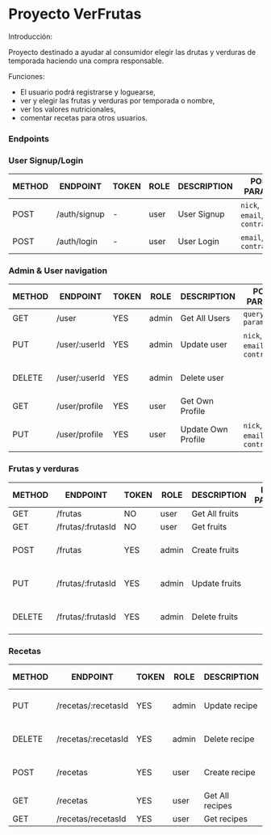 # Proyecto VerFrutas

Introducción:

Proyecto destinado a ayudar al consumidor elegir las drutas y verduras de temporada haciendo una compra responsable.

Funciones:
* El usuario podrá registrarse y loguearse,
* ver y elegir las frutas y verduras por temporada o nombre,
* ver los valores nutricionales,
* comentar recetas para otros usuarios.

### Endpoints

### User Signup/Login

METHOD | ENDPOINT           | TOKEN | ROLE  | DESCRIPTION              | POST PARAMS                                  | RETURNS
-------|--------------------|-------|-------|--------------------------|----------------------------------------------|--------------------
POST   | /auth/signup       | -     | user  | User Signup              | `nick`, `email`, `contraseña`                | { token: `token` }
POST   | /auth/login        | -     | user  | User Login               | `email`, `contraseña`                        | { token: `token` }

### Admin & User navigation

METHOD | ENDPOINT           | TOKEN | ROLE     | DESCRIPTION           | POST PARAMS                                  | RETURNS
-------|--------------------|-------|----------|-----------------------|----------------------------------------------|--------------------
GET    | /user              | YES   | admin    | Get All Users         | `query params`                               | [{users}]
PUT    | /user/:userId      | YES   | admin    | Update user           | `nick`, `email`, `contraseña`                | {message: 'user updated'}
DELETE | /user/:userId      | YES   | admin    | Delete user           |                                              | {message: 'user deleted'}
GET    | /user/profile      | YES   | user     | Get Own Profile       |                                              | {user}
PUT    | /user/profile      | YES   | user     | Update Own Profile    | `nick`, `email`, `contraseña`                | {message: 'user updated'}

### Frutas y verduras

METHOD | ENDPOINT           | TOKEN | ROLE     | DESCRIPTION           | POST PARAMS                                  | RETURNS
-------|--------------------|-------|----------|-----------------------|----------------------------------------------|--------------------
GET    | /frutas            | NO    | user     | Get All fruits        |                                              | [{fruits}]
GET    | /frutas/:frutasId  | NO    | user     | Get fruits            |                                              | [{fruits}]
POST   | /frutas            | YES   | admin    | Create fruits         |                                              | {message: 'fruit created'}
PUT    | /frutas/:frutasId  | YES   | admin    | Update fruits         |                                              | {message: 'fruit updated'}
DELETE | /frutas/:frutasId  | YES   | admin    | Delete fruits         |                                              | {message: 'fruit deleted'}


### Recetas

METHOD | ENDPOINT           | TOKEN | ROLE     | DESCRIPTION           | POST PARAMS                                  | RETURNS
-------|--------------------|-------|----------|-----------------------|----------------------------------------------|--------------------
PUT    | /recetas/:recetasId | YES   | admin    | Update recipe         |                                              | {message: 'recipe updated'}
DELETE | /recetas/:recetasId | YES   | admin    | Delete recipe         |                                              | {message: 'recipe deleted'}
POST   | /recetas    | YES   | user     | Create recipe         |                                              | {message: 'recipe created'}
GET    | /recetas    | YES   | user     | Get All recipes       |                                              | [{recipes}]
GET    | /recetas/recetasId  | YES   | user     | Get recipes           |                                              | [{recipes}]
